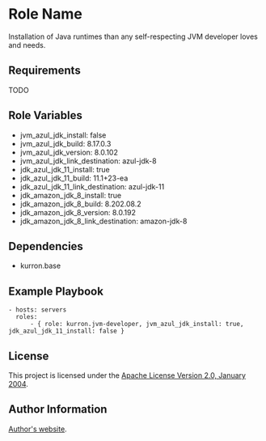 Role Name
=========

Installation of Java runtimes than any self-respecting JVM developer loves and needs.

Requirements
------------

TODO

Role Variables
--------------

* jvm_azul_jdk_install: false
* jvm_azul_jdk_build: 8.17.0.3
* jvm_azul_jdk_version: 8.0.102
* jvm_azul_jdk_link_destination: azul-jdk-8
* jdk_azul_jdk_11_install: true
* jdk_azul_jdk_11_build: 11.1+23-ea
* jdk_azul_jdk_11_link_destination: azul-jdk-11
* jdk_amazon_jdk_8_install: true
* jdk_amazon_jdk_8_build: 8.202.08.2
* jdk_amazon_jdk_8_version: 8.0.192
* jdk_amazon_jdk_8_link_destination: amazon-jdk-8


Dependencies
------------

* kurron.base

Example Playbook
----------------

```
- hosts: servers
  roles:
      - { role: kurron.jvm-developer, jvm_azul_jdk_install: true, jdk_azul_jdk_11_install: false }
```

License
-------

This project is licensed under the [Apache License Version 2.0, January 2004](http://www.apache.org/licenses/).

Author Information
------------------

[Author's website](http://jvmguy.com/).
